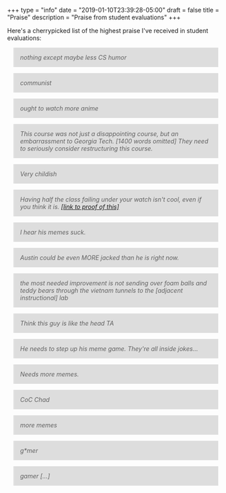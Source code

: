 +++
type = "info"
date = "2019-01-10T23:39:28-05:00"
draft = false
title = "Praise"
description = "Praise from student evaluations"
+++

<style>
blockquote {
    background-color: #ddd;
    margin: 1em;
    padding: 1em;
    display: block;
    font-style: italic;
}

blockquote p {
    margin: 0;
    padding: 0;
}

hr {
    display: none;
}
</style>

Here's a cherrypicked list of the highest praise I've received in
student evaluations:

> nothing except maybe less CS humor

----

> communist

----

> ought to watch more anime

----

> This course was not just a disappointing course, but an embarrassment
> to Georgia Tech. [1400 words omitted] They need to seriously consider
> restructuring this course.

----

> Very childish

----

> Having half the class failing under your watch isn't cool, even if you
> think it is. [\[link to proof of this\]][1]

----

> I hear his memes suck.

----

> Austin could be even MORE jacked than he is right now.

----

> the most needed improvement is not sending over foam balls and teddy
> bears through the vietnam tunnels to the [adjacent instructional] lab

----

> Think this guy is like the head TA

----

> He needs to step up his meme game. They're all inside jokes...

----

> Needs more memes.

----

> CoC Chad

----

> more memes

----

> g\*mer

----

> gamer [...]


[1]: ../img/praise/fall2018-stats.png
